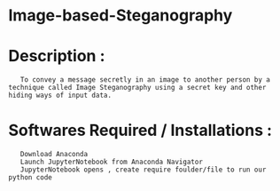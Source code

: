 # Image-based-Steganography

# Description :
       To convey a message secretly in an image to another person by a technique called Image Steganography using a secret key and other hiding ways of input data.

# Softwares Required / Installations :
       Download Anaconda 
       Launch JupyterNotebook from Anaconda Navigator
       JupyterNotebook opens , create require foulder/file to run our python code
       
